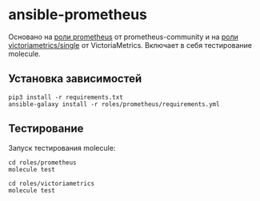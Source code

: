 # ansible-prometheus
Основано на [роли prometheus](https://github.com/prometheus-community/ansible/tree/main/roles/prometheus) от prometheus-community и на [роли victoriametrics/single](https://github.com/VictoriaMetrics/ansible-playbooks/tree/master/roles/single) от VictoriaMetrics.
Включает в себя тестирование molecule.

## Установка зависимостей
```
pip3 install -r requirements.txt
ansible-galaxy install -r roles/prometheus/requirements.yml
```
## Тестирование
Запуск тестирования molecule:
```
cd roles/prometheus
molecule test
```
```
cd roles/victoriametrics
molecule test
```
